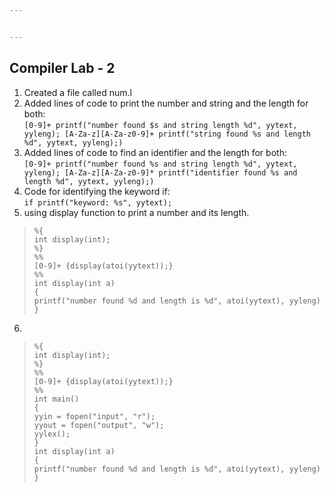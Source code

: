 ```yaml
---


---
```


<h2 id="compiler-lab---2">Compiler Lab - 2</h2>
<ol>
<li>Created a file called num.l</li>
<li>Added lines of code to print the number and string and the length for both:<br>
<code>[0-9]+ printf("number found $s and string length %d", yytext, yyleng); [A-Za-z][A-Za-z0-9]+ printf("string found %s and length %d", yytext, yyleng);)</code></li>
<li>Added lines of code to find an identifier and the length for both:<br>
<code>[0-9]+ printf("number found %s and string length %d", yytext, yyleng); [A-Za-z][A-Za-z0-9]* printf("identifier found %s and length %d", yytext, yyleng);)</code></li>
<li>Code for identifying the keyword if:<br>
<code>if printf("keyword: %s", yytext);</code></li>
<li>using display function to print a number and its length.</li>
</ol>
<blockquote>
<pre><code>%{
int display(int);
%}
%%
[0-9]+ {display(atoi(yytext));}
%%
int display(int a)
{
printf("number found %d and length is %d", atoi(yytext), yyleng)
}
</code></pre>
</blockquote>
<ol start="6">
<li></li>
</ol>
<blockquote>
<pre><code>%{
int display(int);
%}
%%
[0-9]+ {display(atoi(yytext));}
%%
int main()
{
yyin = fopen("input", "r");
yyout = fopen("output", "w");
yylex();
}
int display(int a)
{
printf("number found %d and length is %d", atoi(yytext), yyleng)
}
</code></pre>
</blockquote>

